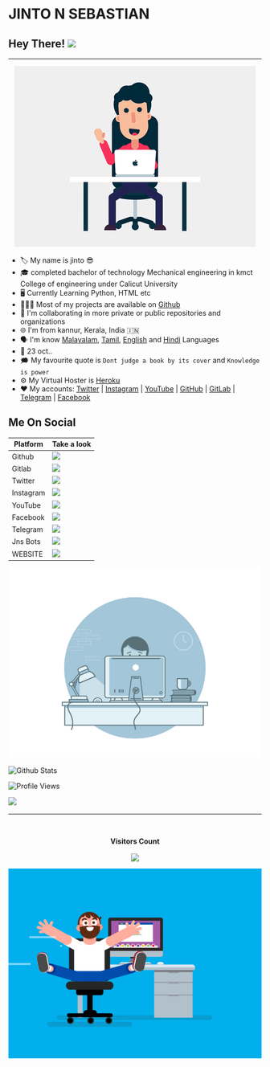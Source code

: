 # JINTO N SEBASTIAN
## Hey There! <img src="https://raw.githubusercontent.com/MartinHeinz/MartinHeinz/master/wave.gif" width="25px">
---
<p align="center">
  <a href="https://t.me/jintons"><img src="https://github.com/jinto4638/jinto4638/blob/main/giphy.gif"></a>
    </p>


- 🏷️ My name is jinto 😎
- 🎓 completed bachelor of technology Mechanical engineering in kmct College of engineering under Calicut University
- 🖥️ Currently Learning Python, HTML etc
- 👨🏻‍💻 Most of my projects are available on [Github](https://github.com/jinto4638?tab=repositories)
- 🔭 I'm collaborating in more private or public repositories and organizations
- 🌐 I'm from kannur, Kerala, India 🇮🇳
- 🗣️ I'm know [Malayalam](https://google.com/search?q=Malayalam), [Tamil](https://google.com/search?q=Tamil), [English](https://google.com/search?q=English) and [Hindi](https://google.com/search?q=hindi) Languages
- 🎂 23 oct..
- 🗯️ My favourite quote is `Dont judge a book by its cover` and `Knowledge is power`
- ⚙️ My Virtual Hoster is [Heroku](https://heroku.com)
- ❤️ My accounts:
[Twitter](https://twitter.com/jinto4638) |
[Instagram](https://instagram.com/jintonsebastian) |
[YouTube](https://youtube.com/c/jintonsebastian) |
[GitHub](https://github.com/jinto4638) |
[GitLab](https://gitlab.com/jinto4638) |
[Telegram](https://telegram.me/jintons) |
[Facebook](https://www.fb.com/jintonsebastian)

## Me On Social

| **Platform**  |    Take a look       |
|---------------|---------------------|
|   Github      | <a href="https://github.com/jinto4638"><img src="https://img.shields.io/badge/GitHub-100000?style=for-the-badge&logo=github&logoColor=white"></a> |
|   Gitlab      | <a href="https://gitlab.com/Itz-mrk"><img src="https://img.shields.io/badge/GitLab-330F63?style=for-the-badge&logo=gitlab&logoColor=white"></a> |
|   Twitter     | <a href="https://twitter.com/jinto4638"><img src="https://img.shields.io/badge/Twitter-1DA1F2?style=for-the-badge&logo=twitter&logoColor=white"></a> |
|   Instagram   | <a href="https://Instagram.com/jintonsebastian"><img src="https://img.shields.io/badge/Instagram-ff69b4?style=for-the-badge&logo=Instagram&logoColor=white"></a> |
|   YouTube     | <a href="https://youtube.com/c/jintonsebastian"><img src="https://img.shields.io/badge/youtube-ff3333?style=for-the-badge&logo=YouTube&logoColor=white"></a> |
|   Facebook    | <a href="https://fb.com/jintonsebastian"><img src="https://img.shields.io/badge/Facebook-3b5998?style=for-the-badge&logo=Facebook&logoColor=white"></a> |
|   Telegram    | <a href="https://t.me/jintons"><img src="https://img.shields.io/badge/telegram-0088cc?style=for-the-badge&logo=telegram&logoColor=white"></a> |
|   Jns Bots    | <a href="https://t.me/jNs_BOTS"><img src="https://img.shields.io/badge/ＪƝ⟆ ᗷ〇Ƭ⟆-F6BE00.svg?logo=telegram"></a> |
|   WEBSITE     | <a href="https://jinto4638.github.io/jinto-n-sebastian"><img src="https://img.shields.io/badge/JINTO N SEBASTIAN-E41B17?style=for-the-badge&logo=google&logoColor=white"></a> |



<p align="right">
  <a href="https://t.me/jintons"><img src="https://github.com/jinto4638/jinto4638/blob/main/b949c86a570df07a7440abe39405834c.gif"></a>
    </p>



<p align="middle">
  
![Github Stats](https://github-readme-stats.vercel.app/api?username=jinto4638&show_icons=true&title_color=fff&icon_color=79ff97&text_color=9f9f9f&bg_color=151515)

![Profile Views](https://hits.seeyoufarm.com/api/count/incr/badge.svg?url=https://github.com/JINTO4638/&title=Profile%20Views)    
 
 <a href="https://jinto4638.github.io/jinto-n-sebastian"><img src="https://img.shields.io/badge/WEBSITE-BLACK.svg?logo=logos:yii"></a>
</p>

---

<br><p align="center"><b>Visitors Count</b></p>  
<p align="center"><img align="center" src="https://profile-counter.glitch.me/{JINTO4638}/count.svg" /></p> 
<p align="right">
  <a href="https://t.me/jintons"><img src="https://github.com/jinto4638/jinto4638/blob/main/ce694f560636dffcf42ecf40d4f2f962.gif"></a>
    </p>
